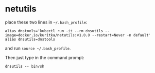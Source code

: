 # netutils

place these two lines in `~/.bash_profile`:
```shell
alias dnstools='kubectl run -it --rm dnsutils --image=docker.io/kuritka/netutils:v1.0.0 --restart=Never -n default'
alias dnsutils=dnstools
```
and run `source ~/.bash_profile`.

Then just type in the command prompt:
```shell
dnsutils -- bin/sh
```
